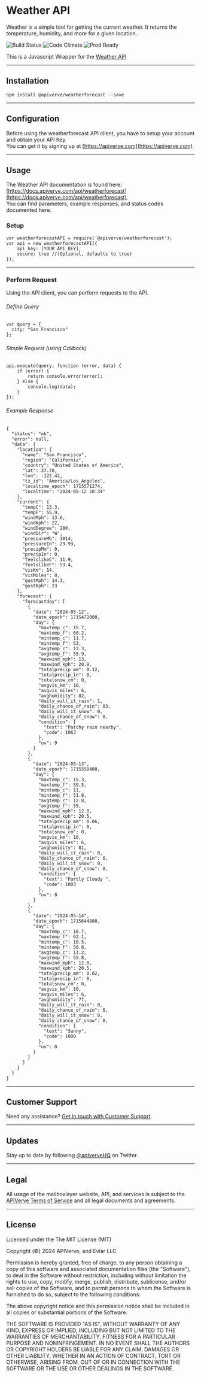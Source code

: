 Weather API
============

Weather is a simple tool for getting the current weather. It returns the temperature, humidity, and more for a given location.

![Build Status](https://img.shields.io/badge/build-passing-green)
![Code Climate](https://img.shields.io/badge/maintainability-B-purple)
![Prod Ready](https://img.shields.io/badge/production-ready-blue)

This is a Javascript Wrapper for the [Weather API](https://apiverve.com/marketplace/api/weatherforecast)

---

## Installation
	npm install @apiverve/weatherforecast --save

---

## Configuration

Before using the weatherforecast API client, you have to setup your account and obtain your API Key.  
You can get it by signing up at [https://apiverve.com](https://apiverve.com)

---

## Usage

The Weather API documentation is found here: [https://docs.apiverve.com/api/weatherforecast](https://docs.apiverve.com/api/weatherforecast).  
You can find parameters, example responses, and status codes documented here.

### Setup

```
var weatherforecastAPI = require('@apiverve/weatherforecast');
var api = new weatherforecastAPI({
    api_key: [YOUR_API_KEY],
    secure: true //(Optional, defaults to true)
});
```

---


### Perform Request
Using the API client, you can perform requests to the API.

###### Define Query

```
var query = {
  city: "San Francisco"
};
```

###### Simple Request (using Callback)

```
api.execute(query, function (error, data) {
    if (error) {
        return console.error(error);
    } else {
        console.log(data);
    }
});
```

###### Example Response

```
{
  "status": "ok",
  "error": null,
  "data": {
    "location": {
      "name": "San Francisco",
      "region": "California",
      "country": "United States of America",
      "lat": 37.78,
      "lon": -122.42,
      "tz_id": "America/Los_Angeles",
      "localtime_epoch": 1715571274,
      "localtime": "2024-05-12 20:34"
    },
    "current": {
      "tempC": 13.3,
      "tempF": 55.9,
      "windMph": 13.6,
      "windKph": 22,
      "windDegree": 280,
      "windDir": "W",
      "pressureMb": 1014,
      "pressureIn": 29.93,
      "precipMm": 0,
      "precipIn": 0,
      "feelslikeC": 11.9,
      "feelslikeF": 53.4,
      "visKm": 14,
      "visMiles": 8,
      "gustMph": 14.3,
      "gustKph": 23
    },
    "forecast": {
      "forecastday": [
        {
          "date": "2024-05-12",
          "date_epoch": 1715472000,
          "day": {
            "maxtemp_c": 15.7,
            "maxtemp_f": 60.2,
            "mintemp_c": 11.7,
            "mintemp_f": 53,
            "avgtemp_c": 13.3,
            "avgtemp_f": 55.9,
            "maxwind_mph": 13,
            "maxwind_kph": 20.9,
            "totalprecip_mm": 0.12,
            "totalprecip_in": 0,
            "totalsnow_cm": 0,
            "avgvis_km": 10,
            "avgvis_miles": 6,
            "avghumidity": 82,
            "daily_will_it_rain": 1,
            "daily_chance_of_rain": 83,
            "daily_will_it_snow": 0,
            "daily_chance_of_snow": 0,
            "condition": {
              "text": "Patchy rain nearby",
              "code": 1063
            },
            "uv": 9
          }
        },
        {
          "date": "2024-05-13",
          "date_epoch": 1715558400,
          "day": {
            "maxtemp_c": 15.3,
            "maxtemp_f": 59.5,
            "mintemp_c": 11,
            "mintemp_f": 51.8,
            "avgtemp_c": 12.8,
            "avgtemp_f": 55,
            "maxwind_mph": 12.8,
            "maxwind_kph": 20.5,
            "totalprecip_mm": 0.06,
            "totalprecip_in": 0,
            "totalsnow_cm": 0,
            "avgvis_km": 10,
            "avgvis_miles": 6,
            "avghumidity": 81,
            "daily_will_it_rain": 0,
            "daily_chance_of_rain": 0,
            "daily_will_it_snow": 0,
            "daily_chance_of_snow": 0,
            "condition": {
              "text": "Partly Cloudy ",
              "code": 1003
            },
            "uv": 8
          }
        },
        {
          "date": "2024-05-14",
          "date_epoch": 1715644800,
          "day": {
            "maxtemp_c": 16.7,
            "maxtemp_f": 62.1,
            "mintemp_c": 10.5,
            "mintemp_f": 50.8,
            "avgtemp_c": 13.2,
            "avgtemp_f": 55.8,
            "maxwind_mph": 12.8,
            "maxwind_kph": 20.5,
            "totalprecip_mm": 0.02,
            "totalprecip_in": 0,
            "totalsnow_cm": 0,
            "avgvis_km": 10,
            "avgvis_miles": 6,
            "avghumidity": 77,
            "daily_will_it_rain": 0,
            "daily_chance_of_rain": 0,
            "daily_will_it_snow": 0,
            "daily_chance_of_snow": 0,
            "condition": {
              "text": "Sunny",
              "code": 1000
            },
            "uv": 8
          }
        }
      ]
    }
  }
}
```

---

## Customer Support

Need any assistance? [Get in touch with Customer Support](https://apiverve.com/contact).

---

## Updates
Stay up to date by following [@apiverveHQ](https://twitter.com/apiverveHQ) on Twitter.

---

## Legal

All usage of the mailboxlayer website, API, and services is subject to the [APIVerve Terms of Service](https://apiverve.com/terms) and all legal documents and agreements.

---

## License
Licensed under the The MIT License (MIT)

Copyright (&copy;) 2024 APIVerve, and Evlar LLC

Permission is hereby granted, free of charge, to any person obtaining a copy of this software and associated documentation files (the "Software"), to deal in the Software without restriction, including without limitation the rights to use, copy, modify, merge, publish, distribute, sublicense, and/or sell copies of the Software, and to permit persons to whom the Software is furnished to do so, subject to the following conditions:

The above copyright notice and this permission notice shall be included in all copies or substantial portions of the Software.

THE SOFTWARE IS PROVIDED "AS IS", WITHOUT WARRANTY OF ANY KIND, EXPRESS OR IMPLIED, INCLUDING BUT NOT LIMITED TO THE WARRANTIES OF MERCHANTABILITY, FITNESS FOR A PARTICULAR PURPOSE AND NONINFRINGEMENT. IN NO EVENT SHALL THE AUTHORS OR COPYRIGHT HOLDERS BE LIABLE FOR ANY CLAIM, DAMAGES OR OTHER LIABILITY, WHETHER IN AN ACTION OF CONTRACT, TORT OR OTHERWISE, ARISING FROM, OUT OF OR IN CONNECTION WITH THE SOFTWARE OR THE USE OR OTHER DEALINGS IN THE SOFTWARE.